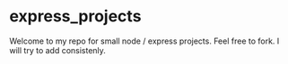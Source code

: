 # express_projects


Welcome to my repo for small node / express projects. Feel free to fork. I will try to add consistenly.